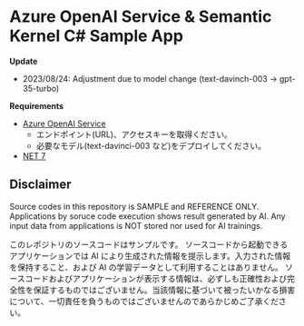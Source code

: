 # Azure OpenAI Service & Semantic Kernel C# Sample App

**Update**

- 2023/08/24: Adjustment due to model change (text-davinch-003 -> gpt-35-turbo)

**Requirements**

- [Azure OpenAI Service](https://learn.microsoft.com/azure/cognitive-services/openai/quickstart?pivots=rest-api)
    - エンドポイント(URL)、アクセスキーを取得ください。
    - 必要なモデル(text-davinci-003 など)をデプロイしてください。
- [NET 7](https://dotnet.microsoft.com/download/dotnet/7.0)

## Disclaimer

Source codes in this repository is SAMPLE and REFERENCE ONLY.
Applications by soruce code execution shows result generated by AI. Any input data from applications is NOT stored nor used for AI trainings.

このレポジトリのソースコードはサンプルです。
ソースコードから起動できるアプリケーションでは AI により生成された情報を提示します。入力された情報を保持すること、および AI の学習データとして利用することはありません。
ソースコードおよびアプリケーションが表示する情報は、必ずしも正確性および完全性を保証するものではございません。当該情報に基づいて被ったいかなる損害について、一切責任を負うものではございませんのであらかじめご了承ください。